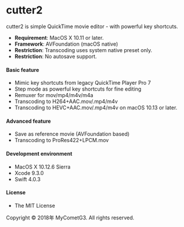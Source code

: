# cutter2

cutter2 is simple QuickTime movie editor - with powerful key shortcuts.

- __Requirement__: MacOS X 10.11 or later.
- __Framework__: AVFoundation (macOS native)
- __Restriction__: Transcoding uses system native preset only.
- __Restriction__: No autosave support.

#### Basic feature
- Mimic key shortcuts from legacy QuickTime Player Pro 7
- Step mode as powerful key shortcuts for fine editing
- Remuxer for mov/mp4/m4v/m4a
- Transcoding to H264+AAC.mov/.mp4/m4v
- Transcoding to HEVC+AAC.mov/.mp4/m4v on macOS 10.13 or later.

#### Advanced feature
- Save as reference movie (AVFoundation based)
- Transcoding to ProRes422+LPCM.mov

#### Development environment
- MacOS X 10.12.6 Sierra
- Xcode 9.3.0
- Swift 4.0.3

#### License
- The MIT License

Copyright © 2018年 MyCometG3. All rights reserved.
